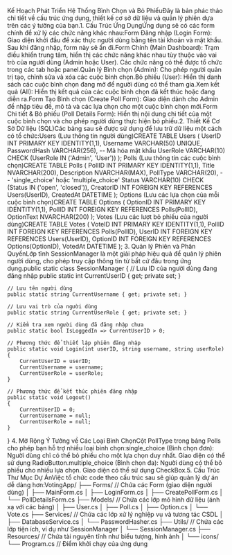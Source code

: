 Kế Hoạch Phát Triển Hệ Thống Bình Chọn và Bỏ PhiếuĐây là bản phác thảo chi tiết về cấu trúc ứng dụng, thiết kế cơ sở dữ liệu và quản lý phiên dựa trên các ý tưởng của bạn.1. Cấu Trúc Ứng DụngỨng dụng sẽ có các form chính để xử lý các chức năng khác nhau:Form Đăng nhập (Login Form): Giao diện khởi đầu để xác thực người dùng bằng tên tài khoản và mật khẩu. Sau khi đăng nhập, form này sẽ ẩn đi.Form Chính (Main Dashboard): Trạm điều khiển trung tâm, hiển thị các chức năng khác nhau tùy thuộc vào vai trò của người dùng (Admin hoặc User). Các chức năng có thể được tổ chức trong các tab hoặc panel.Quản lý Bình chọn (Admin): Cho phép người quản trị tạo, chỉnh sửa và xóa các cuộc bình chọn.Bỏ phiếu (User): Hiển thị danh sách các cuộc bình chọn đang mở để người dùng có thể tham gia.Xem kết quả (All): Hiển thị kết quả của các cuộc bình chọn đã kết thúc hoặc đang diễn ra.Form Tạo Bình chọn (Create Poll Form): Giao diện dành cho Admin để nhập tiêu đề, mô tả và các lựa chọn cho một cuộc bình chọn mới.Form Chi tiết & Bỏ phiếu (Poll Details Form): Hiển thị nội dung chi tiết của một cuộc bình chọn và cho phép người dùng thực hiện bỏ phiếu.2. Thiết Kế Cơ Sở Dữ liệu (SQL)Các bảng sau sẽ được sử dụng để lưu trữ dữ liệu một cách có tổ chức:Users (Lưu thông tin người dùng)CREATE TABLE Users (
    UserID INT PRIMARY KEY IDENTITY(1,1),
    Username VARCHAR(50) UNIQUE,
    PasswordHash VARCHAR(256), -- Mã hóa mật khẩu
    UserRole VARCHAR(10) CHECK (UserRole IN ('Admin', 'User'))
);
Polls (Lưu thông tin các cuộc bình chọn)CREATE TABLE Polls (
    PollID INT PRIMARY KEY IDENTITY(1,1),
    Title NVARCHAR(200),
    Description NVARCHAR(MAX),
    PollType VARCHAR(20), -- 'single_choice' hoặc 'multiple_choice'
    Status VARCHAR(10) CHECK (Status IN ('open', 'closed')),
    CreatorID INT FOREIGN KEY REFERENCES Users(UserID),
    CreatedAt DATETIME
);
Options (Lưu các lựa chọn của mỗi cuộc bình chọn)CREATE TABLE Options (
    OptionID INT PRIMARY KEY IDENTITY(1,1),
    PollID INT FOREIGN KEY REFERENCES Polls(PollID),
    OptionText NVARCHAR(200)
);
Votes (Lưu các lượt bỏ phiếu của người dùng)CREATE TABLE Votes (
    VoteID INT PRIMARY KEY IDENTITY(1,1),
    PollID INT FOREIGN KEY REFERENCES Polls(PollID),
    UserID INT FOREIGN KEY REFERENCES Users(UserID),
    OptionID INT FOREIGN KEY REFERENCES Options(OptionID),
    VotedAt DATETIME
);
3. Quản lý Phiên và Phân QuyềnLớp tĩnh SessionManager là một giải pháp hiệu quả để quản lý phiên người dùng, cho phép truy cập thông tin từ bất cứ đâu trong ứng dụng.public static class SessionManager
{
    // Lưu ID của người dùng đang đăng nhập
    public static int CurrentUserID { get; private set; }

    // Lưu tên người dùng
    public static string CurrentUsername { get; private set; }

    // Lưu vai trò của người dùng
    public static string CurrentUserRole { get; private set; }

    // Kiểm tra xem người dùng đã đăng nhập chưa
    public static bool IsLoggedIn => CurrentUserID > 0;

    // Phương thức để thiết lập phiên đăng nhập
    public static void Login(int userID, string username, string userRole)
    {
        CurrentUserID = userID;
        CurrentUsername = username;
        CurrentUserRole = userRole;
    }

    // Phương thức để kết thúc phiên đăng nhập
    public static void Logout()
    {
        CurrentUserID = 0;
        CurrentUsername = null;
        CurrentUserRole = null;
    }
}
4. Mở Rộng Ý Tưởng về Các Loại Bình ChọnCột PollType trong bảng Polls cho phép bạn hỗ trợ nhiều loại bình chọn:single_choice (Bình chọn đơn): Người dùng chỉ có thể bỏ phiếu cho một lựa chọn duy nhất. Giao diện có thể sử dụng RadioButton.multiple_choice (Bình chọn đa): Người dùng có thể bỏ phiếu cho nhiều lựa chọn. Giao diện có thể sử dụng CheckBox.5. Cấu Trúc Thư Mục Dự ÁnViệc tổ chức code theo cấu trúc sau sẽ giúp quản lý dự án dễ dàng hơn:VotingApp/
├── Forms/                 // Chứa các Form (giao diện người dùng)
│   ├── MainForm.cs
│   ├── LoginForm.cs
│   ├── CreatePollForm.cs
│   └── PollDetailsForm.cs
├── Models/                // Chứa các lớp mô hình dữ liệu (ánh xạ với các bảng)
│   ├── User.cs
│   ├── Poll.cs
│   ├── Option.cs
│   └── Vote.cs
├── Services/              // Chứa các lớp xử lý nghiệp vụ và tương tác CSDL
│   ├── DatabaseService.cs
│   └── PasswordHasher.cs
├── Utils/                 // Chứa các lớp tiện ích, ví dụ như SessionManager
│   └── SessionManager.cs
├── Resources/             // Chứa tài nguyên tĩnh như biểu tượng, hình ảnh
│   └── icons/
└── Program.cs             // Điểm khởi chạy của ứng dụng
